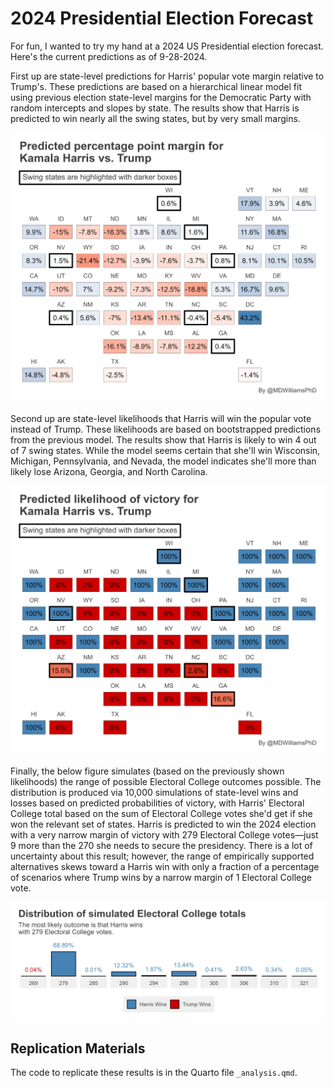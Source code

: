 # 2024 Presidential Election Forecast

For fun, I wanted to try my hand at a 2024 US Presidential election forecast. Here's the current predictions as of 9-28-2024.

First up are state-level predictions for Harris' popular vote margin relative to Trump's. These predictions are based on a hierarchical linear model fit using previous election state-level margins for the Democratic Party with random intercepts and slopes by state. The results show that Harris is predicted to win nearly all the swing states, but by very small margins.

![](_figs/predicted_margin_by_st.png)

Second up are state-level likelihoods that Harris will win the popular vote instead of Trump. These likelihoods are based on bootstrapped predictions from the previous model. The results show that Harris is likely to win 4 out of 7 swing states. While the model seems certain that she'll win Wisconsin, Michigan, Pennsylvania, and Nevada, the model indicates she'll more than likely lose Arizona, Georgia, and North Carolina.

![](_figs/predicted_win_by_st.png)

Finally, the below figure simulates (based on the previously shown likelihoods) the range of possible Electoral College outcomes possible. The distribution is produced via 10,000 simulations of state-level wins and losses based on predicted probabilities of victory, with Harris' Electoral College total based on the sum of Electoral College votes she'd get if she won the relevant set of states. Harris is predicted to win the 2024 election with a very narrow margin of victory with 279 Electoral College votes—just 9 more than the 270 she needs to secure the presidency. There is a lot of uncertainty about this result; however, the range of empirically supported alternatives skews toward a Harris win with only a fraction of a percentage of scenarios where Trump wins by a narrow margin of 1 Electoral College vote.

![](_figs/hist_of_wins.png)

## Replication Materials

The code to replicate these results is in the Quarto file `_analysis.qmd`.
